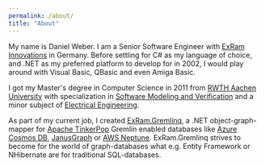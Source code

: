 ```yaml
---
permalink: /about/
title: "About"
---
```


My name is Daniel Weber. I am a Senior Software Engineer with [ExRam Innovations](https://www.exram.de/) in Germany. Before settling for C# as my language of choice, and .NET as my preferred platform to develop for in 2002, I would play around with Visual Basic, QBasic and even Amiga Basic.

I got my Master's degree in Computer Science in 2011 from [RWTH Aachen University](https://www.rwth-aachen.de/) with specialization in [Software Modeling and Verification](https://moves.rwth-aachen.de/) and a minor subject of [Electrical Engineering](http://www.ient.rwth-aachen.de/).

As part of my current job, I created [ExRam.Gremlinq](https://github.com/ExRam/ExRam.Gremlinq), a .NET object-graph-mapper for [Apache TinkerPop](https://tinkerpop.apache.org/) Gremlin enabled databases like [Azure Cosmos DB](https://azure.microsoft.com/de-de/services/cosmos-db/), [JanusGraph](https://janusgraph.org/) or [AWS Neptune](https://aws.amazon.com/de/neptune/). ExRam.Gremlinq strives to become for the world of graph-databases what e.g. Entity Framework or NHibernate are for traditional SQL-databases.

